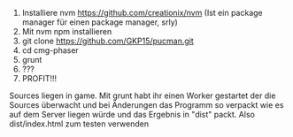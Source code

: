1. Installiere nvm https://github.com/creationix/nvm
   (Ist ein package manager für einen package manager, srly)
2. Mit nvm npm installieren
3. git clone https://github.com/GKP15/pucman.git
4. cd cmg-phaser
5. grunt
6. ???
7. PROFIT!!!


Sources liegen in game. Mit grunt habt ihr einen Worker gestartet der die Sources überwacht und bei Änderungen das Programm so verpackt wie es auf dem Server liegen würde und das Ergebnis in "dist" packt. Also dist/index.html zum testen verwenden

